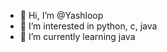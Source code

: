 - 👋 Hi, I’m @Yashloop
- 👀 I’m interested in python, c, java
- 🌱 I’m currently learning java

<!---
Yashloop/Yashloop is a ✨ special ✨ repository because its `README.md` (this file) appears on your GitHub profile.
You can click the Preview link to take a look at your changes.
--->
